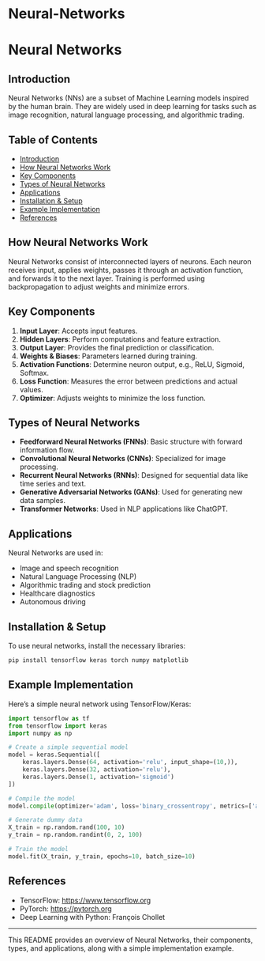 # Neural-Networks
# Neural Networks

## Introduction
Neural Networks (NNs) are a subset of Machine Learning models inspired by the human brain. They are widely used in deep learning for tasks such as image recognition, natural language processing, and algorithmic trading.

## Table of Contents
- [Introduction](#introduction)
- [How Neural Networks Work](#how-neural-networks-work)
- [Key Components](#key-components)
- [Types of Neural Networks](#types-of-neural-networks)
- [Applications](#applications)
- [Installation & Setup](#installation--setup)
- [Example Implementation](#example-implementation)
- [References](#references)

## How Neural Networks Work
Neural Networks consist of interconnected layers of neurons. Each neuron receives input, applies weights, passes it through an activation function, and forwards it to the next layer. Training is performed using backpropagation to adjust weights and minimize errors.

## Key Components
1. **Input Layer**: Accepts input features.
2. **Hidden Layers**: Perform computations and feature extraction.
3. **Output Layer**: Provides the final prediction or classification.
4. **Weights & Biases**: Parameters learned during training.
5. **Activation Functions**: Determine neuron output, e.g., ReLU, Sigmoid, Softmax.
6. **Loss Function**: Measures the error between predictions and actual values.
7. **Optimizer**: Adjusts weights to minimize the loss function.

## Types of Neural Networks
- **Feedforward Neural Networks (FNNs)**: Basic structure with forward information flow.
- **Convolutional Neural Networks (CNNs)**: Specialized for image processing.
- **Recurrent Neural Networks (RNNs)**: Designed for sequential data like time series and text.
- **Generative Adversarial Networks (GANs)**: Used for generating new data samples.
- **Transformer Networks**: Used in NLP applications like ChatGPT.

## Applications
Neural Networks are used in:
- Image and speech recognition
- Natural Language Processing (NLP)
- Algorithmic trading and stock prediction
- Healthcare diagnostics
- Autonomous driving

## Installation & Setup
To use neural networks, install the necessary libraries:
```bash
pip install tensorflow keras torch numpy matplotlib
```

## Example Implementation
Here’s a simple neural network using TensorFlow/Keras:
```python
import tensorflow as tf
from tensorflow import keras
import numpy as np

# Create a simple sequential model
model = keras.Sequential([
    keras.layers.Dense(64, activation='relu', input_shape=(10,)),
    keras.layers.Dense(32, activation='relu'),
    keras.layers.Dense(1, activation='sigmoid')
])

# Compile the model
model.compile(optimizer='adam', loss='binary_crossentropy', metrics=['accuracy'])

# Generate dummy data
X_train = np.random.rand(100, 10)
y_train = np.random.randint(0, 2, 100)

# Train the model
model.fit(X_train, y_train, epochs=10, batch_size=10)
```

## References
- TensorFlow: https://www.tensorflow.org
- PyTorch: https://pytorch.org
- Deep Learning with Python: François Chollet

---
This README provides an overview of Neural Networks, their components, types, and applications, along with a simple implementation example.

